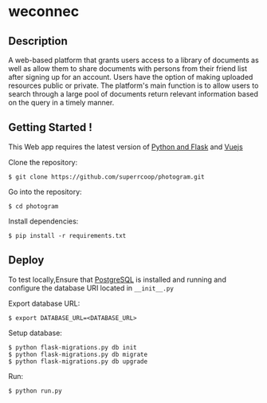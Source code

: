 # weconnec

Description
-------------------
A web-based platform that grants users access to a library of documents as well as allow them to share documents with persons from their friend list after signing up for an account. Users have the option of making uploaded resources public or private. The platform's main function is to allow users to search through a large pool of documents return relevant information based on the query in a timely manner.

Getting Started !
-------------------

This Web app requires the latest version of [Python and Flask](http://flask.pocoo.org) and [Vuejs](https://vuejs.org/v2/guide/)

Clone the repository:

`$ git clone https://github.com/superrcoop/photogram.git`

Go into the repository:

`$ cd photogram`

Install dependencies:

`$ pip install -r requirements.txt`


Deploy
--------

To test locally,Ensure that [PostgreSQL](https://www.postgresql.org) is installed and running and configure the database URI located in `__init__.py`

Export database URL:

`$ export DATABASE_URL=<DATABASE_URL>`

Setup database: 

~~~
$ python flask-migrations.py db init
$ python flask-migrations.py db migrate
$ python flask-migrations.py db upgrade
~~~

Run:

`$ python run.py`